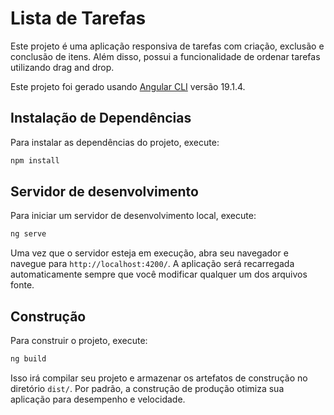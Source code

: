# Lista de Tarefas

Este projeto é uma aplicação responsiva de tarefas com criação, exclusão e conclusão de itens. Além disso, possui a funcionalidade de ordenar tarefas utilizando drag and drop.

Este projeto foi gerado usando [Angular CLI](https://github.com/angular/angular-cli) versão 19.1.4.

## Instalação de Dependências

Para instalar as dependências do projeto, execute:

```bash
npm install
```

## Servidor de desenvolvimento

Para iniciar um servidor de desenvolvimento local, execute:

```bash
ng serve
```

Uma vez que o servidor esteja em execução, abra seu navegador e navegue para `http://localhost:4200/`. A aplicação será recarregada automaticamente sempre que você modificar qualquer um dos arquivos fonte.

## Construção

Para construir o projeto, execute:

```bash
ng build
```

Isso irá compilar seu projeto e armazenar os artefatos de construção no diretório `dist/`. Por padrão, a construção de produção otimiza sua aplicação para desempenho e velocidade.
